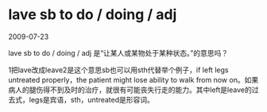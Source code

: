 # lave sb  to do &#47; doing &#47; adj
2009-07-23


lave sb  to do / doing / adj  是“让某人或某物处于某种状态。”的意思吗？


1把lave改成leave2是这个意思sb也可以用sth代替举个例子，if left legs untreated properly，the patient might lose ability to walk from now on。如果病人的腿伤得不到及时的治疗，就很有可能丧失行走的能力。其中left是leave的过去式，legs是宾语，sth，untreated是形容词。
